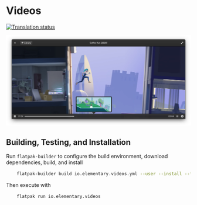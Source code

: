 # Videos
[![Translation status](https://l10n.elementary.io/widgets/videos/-/svg-badge.svg)](https://l10n.elementary.io/projects/videos/?utm_source=widget)

![Videos Screenshot](data/screenshot.png?raw=true)

## Building, Testing, and Installation

Run `flatpak-builder` to configure the build environment, download dependencies, build, and install

```bash
    flatpak-builder build io.elementary.videos.yml --user --install --force-clean --install-deps-from=appcenter
```

Then execute with

```bash
    flatpak run io.elementary.videos
```
